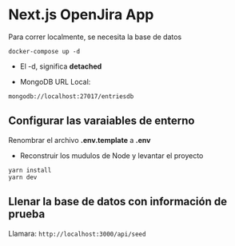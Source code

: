 # Next.js OpenJira App
Para correr localmente, se necesita la base de datos
````
docker-compose up -d
`````


* El -d, significa __detached__


* MongoDB URL Local:
```
mongodb://localhost:27017/entriesdb
````


## Configurar las varaiables de enterno
Renombrar el archivo __.env.template__   a   __.env__


* Reconstruir los mudulos de Node y levantar el proyecto
````
yarn install
yarn dev
````


## Llenar la base de datos con información de prueba

Llamara:
```http://localhost:3000/api/seed```
